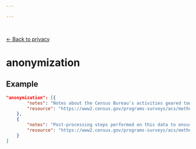 ```yaml
---

---
```


<br>

[← Back to privacy](./privacy)

# anonymization

<template>
   <table v-if="this.dataBiography.sampling" id ="property-table">
     <p class="larger-text">{{this.dataBiography.privacy.properties.anonymization.description}}</p>
  <tr>
    <th>Property</th>
    <th>Expected Type</th>
    <th>Required</th>
    <th>Description</th>
  </tr>
  <tr v-for="item, index in this.dataBiography.privacy.properties.anonymization.items[0].properties" :key="index">
    <td><a :href="index + '.html'" >{{index}}</a></td>
    <td>{{item.type}}</td>
    <td></td>
    <td>{{item.description}}</td>
  </tr>
</table> 
</template>

<script>
import axios from 'axios'


export default {

    data() {
        return {
          schema: [],
          coreCitation: [],
          dataEndpoints: [],
          subjectTagging: [],
          dataBiography: [],
          resourceConstellation: [],
          dataLifecycle: []
        }
    },
    methods: {
        whatsUp(){
          console.log(this.subjectTagging)
        }
    },
    computed: {
        data() {
            return this.$page.frontmatter
        }
    },
    created() {
        //returns a promise
        axios.get("https://raw.githubusercontent.com/nblmc/Data-Context/master/schema.json")
            .then(response => {
                this.schema = response.data.properties
                this.coreCitation = response.data.properties.coreCitation.properties
                this.dataEndpoints = response.data.properties.dataEndpoints
                this.subjectTagging = response.data.properties.subjectTagging.properties
                this.dataBiography = response.data.properties.dataBiography.properties
                this.resourceConstellation = response.data.properties.resourceConstellation.properties
                this.dataLifecycle = response.data.properties.dataLifecycle.properties
            }).catch(err => {
                console.log(err)
            })
    }
}
</script>

<style lang="stylus">

table#property-table
  width:100%

p.larger-text
  font-size 120%

</style>

## Example

``` json
"anonymization": [{
		"notes": "Notes about the Census Bureau's activities geared towards confidentiality in preparing data products are available in the ACS Design and Methodology Preparation/Review of Data Products.",
		"resource": "https://www2.census.gov/programs-surveys/acs/methodology/design_and_methodology/acs_design_methodology_ch13_2014.pdf"
	},
	{
		"notes": "Post-processing steps performed on this data to ensure anonymization are described in the ACS Desgin and Methodology Preparation/Review of Data Products.",
		"resource": "https://www2.census.gov/programs-surveys/acs/methodology/design_and_methodology/acs_design_methodology_ch13_2014.pdf"
	}
]
```
